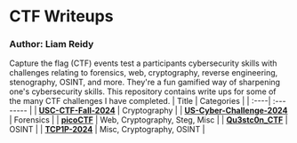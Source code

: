 # CTF Writeups
### Author: Liam Reidy

Capture the flag (CTF) events test a participants cybersecurity skills with challenges relating to forensics, web, cryptography, reverse engineering, stenography, OSINT, and more. They're a fun gamified way of sharpening one's cybersecurity skills. This repository contains write ups for some of the many CTF challenges I have completed.
| Title | Categories |
| :----| :-------- |
| [**USC-CTF-Fall-2024**](./USC-CTF-Fall-2024/README.md) | Cryptography |
| [**US-Cyber-Challenge-2024**](./US-Cyber-Challenge-2024/US-Cyber-Challenge-2024.md) | Forensics |
| [**picoCTF**](./picoCTF-Practice/README.md) | Web, Cryptography, Steg, Misc |
| [**Qu3stc0n_CTF**](./Qu3stc0n_CTF/README.md) | OSINT |
| [**TCP1P-2024**](./TCP1P-2024/README.md) | Misc, Cryptography, OSINT |
